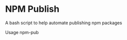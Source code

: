 # NPM Publish

A bash script to help automate publishing npm packages

Usage npm-pub <package path> <username> <password> <email>

